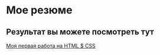 # Мое резюме

## Результат вы можете посмотреть тут


[Моя первая работа на HTML $ CSS](https://rulmn.github.io/resume/)
